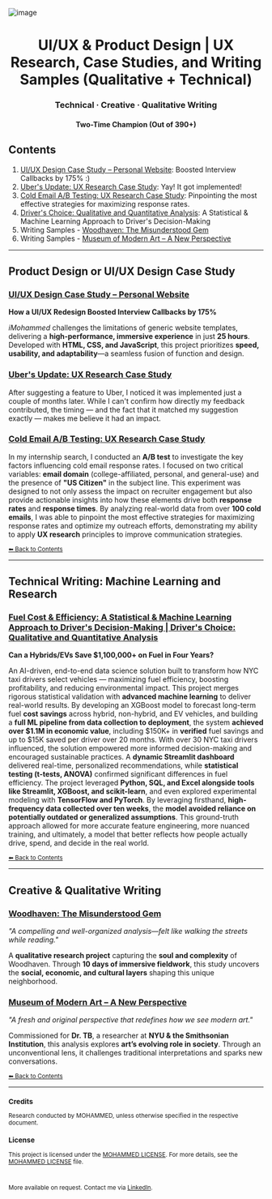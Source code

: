 ![image](https://github.com/user-attachments/assets/b60130c1-c795-463b-bc1b-a2a23a3c3218)

<div align="center">
  <h1>UI/UX & Product Design | UX Research, Case Studies, and Writing Samples (Qualitative + Technical)</h1>
  <h3>Technical · Creative · Qualitative Writing</h3>
  <h4>Two-Time Champion (Out of 390+)</h4>
</div>

## Contents
1. [UI/UX Design Case Study – Personal Website](#): Boosted Interview Callbacks by 175% :)
2. [Uber's Update: UX Research Case Study](#): Yay! It got implemented!
3. [Cold Email A/B Testing: UX Research Case Study](#): Pinpointing the most effective strategies for maximizing response rates.
4. [Driver's Choice: Qualitative and Quantitative Analysis](#): A Statistical & Machine Learning Approach to Driver's Decision-Making
5. Writing Samples - [Woodhaven: The Misunderstood Gem](#)
6. Writing Samples - [Museum of Modern Art – A New Perspective](#)

---

## **Product Design or UI/UX Design Case Study**

### [UI/UX Design Case Study – Personal Website](https://github.com/tech-moh-logy/UI-UX-Case-Studies/blob/main/Personal-Website/iMohammed%20©%20-%20UI-UX%20Design%20Case%20Study-2.pdf)  
**How a UI/UX Redesign Boosted Interview Callbacks by 175%**  

*iMohammed* challenges the limitations of generic website templates, delivering a **high-performance, immersive experience** in just **25 hours**. Developed with **HTML, CSS, and JavaScript**, this project prioritizes **speed, usability, and adaptability**—a seamless fusion of function and design.

### [Uber's Update: UX Research Case Study](#)  
After suggesting a feature to Uber, I noticed it was implemented just a couple of months later. While I can't confirm how directly my feedback contributed, the timing — and the fact that it matched my suggestion exactly — makes me believe it had an impact.

### [Cold Email A/B Testing: UX Research Case Study](#)  
In my internship search, I conducted an **A/B test** to investigate the key factors influencing cold email response rates. I focused on two critical variables: **email domain** (college-affiliated, personal, and general-use) and the presence of **"US Citizen"** in the subject line. This experiment was designed to not only assess the impact on recruiter engagement but also provide actionable insights into how these elements drive both **response rates** and **response times**. By analyzing real-world data from over **100 cold emails**, I was able to pinpoint the most effective strategies for maximizing response rates and optimize my outreach efforts, demonstrating my ability to apply **UX research** principles to improve communication strategies.

<sub>[⬅ Back to Contents](#contents)</sub>

---

## **Technical Writing: Machine Learning and Research**

### [Fuel Cost & Efficiency: A Statistical & Machine Learning Approach to Driver's Decision-Making | Driver's Choice: Qualitative and Quantitative Analysis](https://github.com/tech-moh-logy/Data-AI/tree/main/Driver's%20Choice)

**Can a Hybrids/EVs Save $1,100,000+ on Fuel in Four Years?**  

An AI-driven, end-to-end data science solution built to transform how NYC taxi drivers select vehicles — maximizing fuel efficiency, boosting profitability, and reducing environmental impact. This project merges rigorous statistical validation with **advanced machine learning** to deliver real-world results. By developing an XGBoost model to forecast long-term fuel **cost savings** across hybrid, non-hybrid, and EV vehicles, and building a **full ML pipeline from data collection to deployment**, the system **achieved over $1.1M in economic value**, including $150K+ in **verified** fuel savings and up to $15K saved per driver over 20 months. With over 30 NYC taxi drivers influenced, the solution empowered more informed decision-making and encouraged sustainable practices. A **dynamic Streamlit dashboard** delivered real-time, personalized recommendations, while **statistical testing (t-tests, ANOVA)** confirmed significant differences in fuel efficiency. The project leveraged **Python, SQL, and Excel alongside tools like Streamlit, XGBoost, and scikit-learn**, and even explored experimental modeling with **TensorFlow and PyTorch**. By leveraging firsthand, **high-frequency data collected over ten weeks**, the **model avoided reliance on potentially outdated or generalized assumptions**. This ground-truth approach allowed for more accurate feature engineering, more nuanced training, and ultimately, a model that better reflects how people actually drive, spend, and decide in the real world.

<sub>[⬅ Back to Contents](#contents)</sub>

---

## **Creative & Qualitative Writing**

### [Woodhaven: The Misunderstood Gem](https://github.com/tech-moh-logy/MWS/blob/main/mohammedTiger.qualitativeAnalysis.ws.pdf)  
*"A compelling and well-organized analysis—felt like walking the streets while reading."*  

A **qualitative research project** capturing the **soul and complexity** of Woodhaven. Through **10 days of immersive fieldwork**, this study uncovers the **social, economic, and cultural layers** shaping this unique neighborhood.

### [Museum of Modern Art – A New Perspective](https://github.com/tech-moh-logy/MWS/blob/main/mohammedTiger.MoMA.ws.pdf)  
*"A fresh and original perspective that redefines how we see modern art."*  

Commissioned for **Dr. TB**, a researcher at **NYU & the Smithsonian Institution**, this analysis explores **art’s evolving role in society**. Through an unconventional lens, it challenges traditional interpretations and sparks new conversations.

<sub>[⬅ Back to Contents](#contents)</sub>

---

<sub>
  
  ### Credits
  
  Research conducted by MOHAMMED, unless otherwise specified in the respective document.
  
  ### License
  
  This project is licensed under the [MOHAMMED LICENSE](https://github.com/tech-moh-logy/MOHAMMED-License/blob/main/README.md). For more details, see the [MOHAMMED LICENSE](https://github.com/tech-moh-logy/MOHAMMED-License/blob/main/README.md) file.

  <br>

  More available on request. Contact me via [LinkedIn](https://www.linkedin.com/in/mohtech/).
   
</sub>

